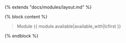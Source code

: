 {% extends "docs/modules/layout.md" %}

{% block content %}

> Module {{ module.available|available_with|lcfirst }}

{% endblock %}